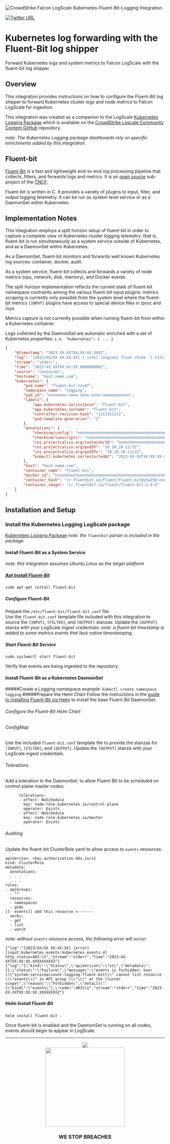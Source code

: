 ![CrowdStrike Falcon LogScale Kubernetes-Fluent-Bit-Logging Integration](/docs/assets/cs-logo.png)

[![Twitter URL](https://img.shields.io/twitter/url?label=Follow%20%40CrowdStrike&style=social&url=https%3A%2F%2Ftwitter.com%2FCrowdStrike)](https://twitter.com/CrowdStrike)<br/>

# Kubernetes log forwarding with the Fluent-Bit log shipper

Forward Kubernetes logs and system metrics to Falcon LogScale with the fluent-bit log shipper.

## Overview

This integration provides instructions on how to configure the Fluent-Bit log shipper to forward Kubernetes cluster logs and node metrics to Falcon LogScale for ingestion.

This integration was created as a companion to the LogScale [Kubernetes Logging Package](https://github.com/CrowdStrike/logscale-community-content/tree/main/Log-Sources/Kubernetes/Fluent-Bit-Logging) which is available on the [CrowdStrike Lgscale Community Content GitHub](https://github.com/CrowdStrike/logscale-community-content) repository.

*note: The Kubernetes Logging package dashboards rely on specific enrichments added by this integration.*

## Fluent-bit

[Fluent-Bit](https://fluentbit.io/) is a fast and lightweight end-to-end log processing pipeline that collects, filters, and forwards logs and metrics.  It is an [open source](https://docs.fluentbit.io/manual/about/what-is-fluent-bit) sub-project of the [CNCF](https://www.cncf.io/).

Fluent-bit is written in C.  It provides a variety of plugins to input, filter, and output logging telemetry.  It can be run as system level service or as a DaemonSet within Kubernetes.

## Implementation Notes

This integration employs a split horizon setup of fluent-bit in order to capture a complete view of Kubernetes cluster logging telemetry: that is, fluent-bit is run simultaneously as a system service outside of Kubernetes, and as a DaemonSet within Kubernetes.

As a DaemonSet, fluent-bit monitors and forwards well known Kubernetes log sources: container, docker, audit.

As a system service, fluent-bit collects and forwards a variety of node metrics (cpu, network, disk, memory), and Docker events.

The split horizon implementation reflects the current state of fluent-bit namespace contraints among the various fluent-bit input plugins: metrics scraping is currently only possible from the system level where the fluent-bit metrics `[INPUT]` plugins have access to special device files in /proc and /sys.

Metrics capture is not currently possible when running fluent-bit from within a Kubernetes container.

Logs collected by the DaemonSet are automatic enriched with a set of Kubernetes properties: `i.e. "kubernetes": { ... }`

```json
{
    "@timestamp": "2023-XX-XXTXX:XX:XX.XXXZ",
    "log": "[2023/XX/XX XX:XX:XX] [ info] [engine] flush chunk '1-1111111111.111111111.flb' succeeded at retry 2: task_id=7, input=tail.1 > output=es.0 (out_id=0)\n",
    "stream": "stderr",
    "time": "2023-XX-XXTXX:XX:XX.000000000Z",
    "source": "container",
    "hostname": "host.name.com",
    "kubernetes": {
        "pod_name": "fluent-bit-tsv4f",
        "namespace_name": "logging",
        "pod_id": "nnnnnnnn-nnnn-nnnn-nnnn-nnnnnnnnnnnn",
        "labels": {
            "app.kubernetes.io/instance": "fluent-bit",
            "app.kubernetes.io/name": "fluent-bit",
            "controller-revision-hash": "1111111111",
            "pod-template-generation": "2"
        },
        "annotations": {
            "checksum/config": "nnnnnnnnnnnnnnnnnnnnnnnnnnnnnnnnnnnnnnnnnnnnnnnnnnnnnnnnnnnnnnnn",
            "checksum/luascripts": "nnnnnnnnnnnnnnnnnnnnnnnnnnnnnnnnnnnnnnnnnnnnnnnnnnnnnnnnnnnnnnnn",
            "cni.projectcalico.org/containerID": "nnnnnnnnnnnnnnnnnnnnnnnnnnnnnnnnnnnnnnnnnnnnnnnnnnnnnnnnnnnnnnnn",
            "cni.projectcalico.org/podIP": "10.10.10.11/32",
            "cni.projectcalico.org/podIPs": "10.10.10.11/32",
            "kubectl.kubernetes.io/restartedAt": "2023-XX-XXTXX:XX:XX-XX:XX"
        },
        "host": "host.name.com",
        "container_name": "fluent-bit",
        "docker_id": "nnnnnnnnnnnnnnnnnnnnnnnnnnnnnnnnnnnnnnnnnnnnnnnnnnnnnnnnnnnnnnnn",
        "container_hash": "cr.fluentbit.io/fluent/fluent-bit@sha256:nnnnnnnnnnnnnnnnnnnnnnnnnnnnnnnnnnnnnnnnnnnnnnnnnnnnnnnnnnnnnnnn",
        "container_image": "cr.fluentbit.io/fluent/fluent-bit:2.0.8"
    }
}
```


## Installation and Setup
### Install the Kubernetes Logging LogScale package
[Kubernetes Logging Package](https://github.com/CrowdStrike/logscale-community-content/tree/dev/Log-Sources/Kubernetes/Kubernetes-FluentBit) 
*note: the `fluentbit` parser is included in the package*


#### Install Fluent-Bit as a System Service
*note: this integration assumes Ubuntu Linux as the target platform*
##### [Apt Install Fluent-Bit](https://docs.fluentbit.io/manual/installation/linux/ubuntu)
`sudo apt-get install fluent-bit`

##### Configure Fluent-Bit
Prepare the `/etc/fluent-bit/fluent-bit.conf` file.  
Use the `fluent-bit.conf` template file included with this integration to source the `[INPUT]`, `[FILTER]`, and `[OUTPUT]` stanzas.
Update the `[OUTPUT]` stanza with your LogScale ingest credentials.
*note: a fluent-bit timestamp is added to some metrics events that lack native timestamping.*
##### Start Fluent-Bit Service
`sudo systemctl start fluent-bit`

Verify that events are being ingested to the repository.

#### Install Fluent-Bit as a Kubernetes DaemonSet
#####Create a Logging namespace
example: `kubectl create namespace logging`
#####Prepare the Helm Chart
Follow the instructions in the [guide to installing Fluent-Bit via Helm](https://fluentbit.io/blog/2020/12/29/5-minute-guide-to-deploying-fluent-bit-on-kubernetes/) to install the base Fluent-Bit DaemonSet.

###### Configure the Fluent-Bit Helm Chart
###### ConfigMap
Use the included `fluent-bit.conf` template file to provide the stanzas for `[INPUT]`, `[FILTER]`, and `[OUTPUT]`.
Update the `[OUTPUT]` stanza with your LogScale ingest credentials.

###### Tolerations
Add a toleration to the DaemonSet, to allow Fluent-Bit to be scheduled on control-plane master nodes:
```
      tolerations:
      - effect: NoSchedule
        key: node-role.kubernetes.io/control-plane
        operator: Exists
      - effect: NoSchedule
        key: node-role.kubernetes.io/master
        operator: Exists
```

###### Auditing
Update the fluent-bit ClusterRole yaml to allow access to `events` resources:
```
apiVersion: rbac.authorization.k8s.io/v1
kind: ClusterRole
metadata:
  annotations:
  . . .
  . . .
rules:
- apiGroups:
  - ""
  resources:
  - namespaces
  - pods
[[- events]] add this resource <-------
  verbs:
  - get
  - list
  - watch
```

*note: without `events` resource access, the following error will occur:*
```
{"log":"[2023/XX/XX XX:XX:XX] [error] [input:kubernetes_events:kubernetes_events.4] http_status=403:\n","stream":"stderr","time":"2023-XX-XXTXX:XX:XX.XXXXXXXXXZ"}
{"log":"{\"kind\":\"Status\",\"apiVersion\":\"v1\",\"metadata\":{},\"status\":\"Failure\",\"message\":\"events is forbidden: User \\\"system:serviceaccount:logging:fluent-bit\\\" cannot list resource \\\"events\\\" in API group \\\"\\\" at the cluster scope\",\"reason\":\"Forbidden\",\"details\":{\"kind\":\"events\"},\"code\":403}\n","stream":"stderr","time":"2023-XX-XXTXX:XX:XX.XXXXXXXXZ"}
```

##### Helm Install Fluent-Bit
`helm install fluent-bit .`

Once fluent-bit is enabled and the DaemonSet is running on all nodes, events should begin to appear in LogScale.

---

<p align="center"><img src="/docs/assets/cs-logo-footer.png"><BR/><img width="250px" src="/docs/assets/adversary-red-eyes.png"></P>
<h3><P align="center">WE STOP BREACHES</P></h3>
